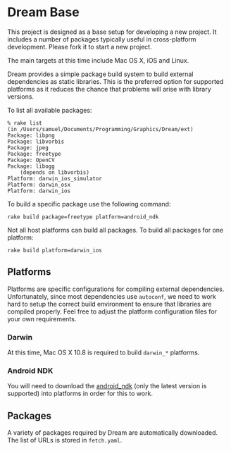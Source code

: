 Dream Base
==========

This project is designed as a base setup for developing a new project. It includes a number of packages typically useful in cross-platform development. Please fork it to start a new project.

The main targets at this time include Mac OS X, iOS and Linux.

Dream provides a simple package build system to build external dependencies as static libraries. This is the preferred option for supported platforms as it reduces the chance that problems will arise with library versions.

To list all available packages:

	% rake list
	(in /Users/samuel/Documents/Programming/Graphics/Dream/ext)
	Package: libpng
	Package: libvorbis
	Package: jpeg
	Package: freetype
	Package: OpenCV
	Package: libogg
		(depends on libvorbis)
	Platform: darwin_ios_simulator
	Platform: darwin_osx
	Platform: darwin_ios

To build a specific package use the following command:

	rake build package=freetype platform=android_ndk

Not all host platforms can build all packages. To build all packages for one platform:

	rake build platform=darwin_ios

Platforms
---------

Platforms are specific configurations for compiling external dependencies. Unfortunately, since most dependencies use `autoconf`, we need to work hard to setup the correct build environment to ensure that libraries are compiled properly. Feel free to adjust the platform configuration files for your own requirements.

### Darwin ###

At this time, Mac OS X 10.8 is required to build `darwin_*` platforms. 

### Android NDK ###

You will need to download the [android_ndk][1] (only the latest version is supported) into platforms in order for this to work.

[1]: http://www.crystax.net/android/ndk

Packages
--------

A variety of packages required by Dream are automatically downloaded. The list of URLs is stored in `fetch.yaml`.
